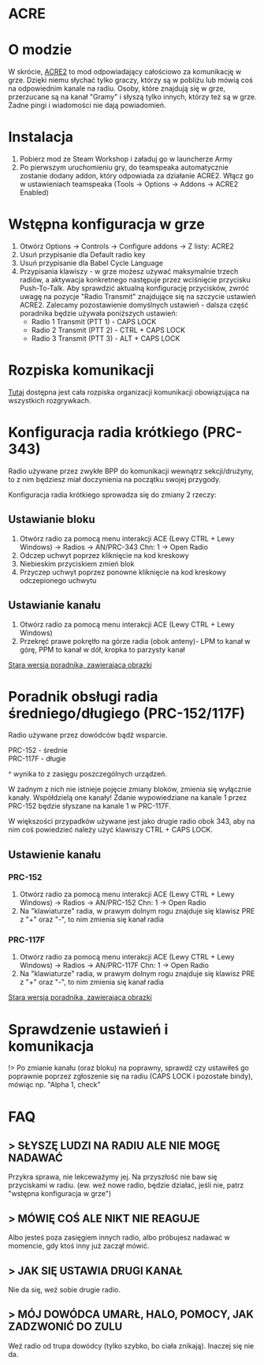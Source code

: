 # ACRE

# O modzie

W skrócie, [ACRE2](https://steamcommunity.com/sharedfiles/filedetails/?id=751965892) to mod odpowiadający całościowo za komunikację w grze. Dzięki niemu słychać tylko graczy, którzy są w pobliżu lub mówią coś na odpowiednim kanale na radiu. Osoby, które znajdują się w grze, przerzucane są na kanał "Gramy" i słyszą tylko innych, którzy też są w grze. Żadne pingi i wiadomości nie dają powiadomień.

# Instalacja

1. Pobierz mod ze Steam Workshop i załaduj go w launcherze Army
2. Po pierwszym uruchomieniu gry, do teamspeaka automatycznie zostanie dodany addon,
który odpowiada za działanie ACRE2. Włącz go w ustawieniach teamspeaka (Tools -> Options ->
Addons -> ACRE2 Enabled)

# Wstępna konfiguracja w grze

1. Otwórz Options -> Controls -> Configure addons -> Z listy: ACRE2
2. Usuń przypisanie dla Default radio key
3. Usuń przypisanie dla Babel Cycle Language
4. Przypisania klawiszy - w grze możesz używać maksymalnie trzech radiów, a aktywacja konkretnego następuje przez wciśnięcie przycisku Push-To-Talk. Aby sprawdzić aktualną konfigurację przycisków, zwróć uwagę na pozycje "Radio Transmit" znajdujące się na szczycie ustawień ACRE2. Zalecamy pozostawienie domyślnych ustawień - dalsza część poradnika będzie używała poniższych ustawień:
    * Radio 1 Transmit (PTT 1) - CAPS LOCK
    * Radio 2 Transmit (PTT 2) - CTRL + CAPS LOCK
    * Radio 3 Transmit (PTT 3) - ALT + CAPS LOCK

# Rozpiska komunikacji

[Tutaj](https://docs.google.com/spreadsheets/d/1gDA2t6YibfjD4XZMrUL5eZU3Ge1cIQzBiBfBN6-AW08/edit#gid=1010053360) dostępna jest cała rozpiska organizacji komunikacji obowiązująca na wszystkich rozgrywkach.

# Konfiguracja radia krótkiego (PRC-343)

Radio używane przez zwykłe BPP do komunikacji wewnątrz sekcji/drużyny, to z nim będziesz miał doczynienia na początku swojej przygody.

Konfiguracja radia krótkiego sprowadza się do zmiany 2 rzeczy:

## Ustawianie bloku

1. Otwórz radio za pomocą menu interakcji ACE (Lewy CTRL + Lewy Windows) -> Radios -> AN/PRC-343 Chn: 1 -> Open Radio
2. Odczep uchwyt poprzez kliknięcie na kod kreskowy
3. Niebieskim przyciskiem zmień blok
4. Przyczep uchwyt poprzez ponowne kliknięcie na kod kreskowy odczepionego uchwytu

## Ustawianie kanału

1. Otwórz radio za pomocą menu interakcji ACE (Lewy CTRL + Lewy Windows)
2. Przekręć prawe pokrętło na górze radia (obok anteny)- LPM to kanał w górę, PPM to kanał w dół, kropka to parzysty kanał

[Stara wersja poradnika, zawierająca obrazki](https://drive.google.com/file/d/1MnkATajL9ig660fNiZD_Qrei37_ut02T/view)

# Poradnik obsługi radia średniego/długiego (PRC-152/117F)

Radio używane przez dowódców bądź wsparcie.

PRC-152 - średnie </br>
PRC-117F - długie

^ wynika to z zasięgu poszczególnych urządzeń.

W żadnym z nich nie istnieje pojęcie zmiany bloków, zmienia się wyłącznie kanały. Współdzielą one kanały! Zdanie wypowiedziane na kanale 1 przez PRC-152 będzie słyszane na kanale 1 w PRC-117F.

W większości przypadków używane jest jako drugie radio obok 343, aby na nim coś powiedzieć należy użyć klawiszy CTRL + CAPS LOCK.

## Ustawienie kanału

### PRC-152

1. Otwórz radio za pomocą menu interakcji ACE (Lewy CTRL + Lewy Windows)  -> Radios -> AN/PRC-152 Chn: 1 -> Open Radio
2. Na "klawiaturze" radia, w prawym dolnym rogu znajduje się klawisz PRE z "+" oraz "-", to nim zmienia się kanał radia

### PRC-117F

1. Otwórz radio za pomocą menu interakcji ACE (Lewy CTRL + Lewy Windows)  -> Radios -> AN/PRC-117F Chn: 1 -> Open Radio
2. Na "klawiaturze" radia, w prawym dolnym rogu znajduje się klawisz PRE z "+" oraz "-", to nim zmienia się kanał radia

[Stara wersja poradnika, zawierająca obrazki](https://drive.google.com/file/d/1LGBzOjhfWynksIZUgEoDdgj33PCV3eYc/view)

# Sprawdzenie ustawień i komunikacja

!> Po zmianie kanału (oraz bloku) na poprawny, sprawdź czy ustawiłeś go poprawnie poprzez zgłoszenie się na radiu (CAPS LOCK i pozostałe bindy), mówiąc np. "Alpha 1, check"

# FAQ

## > SŁYSZĘ LUDZI NA RADIU ALE NIE MOGĘ NADAWAĆ

Przykra sprawa, nie lekceważymy jej. Na przyszłość nie baw się przyciskami w radiu. (ew.
weź nowe radio, będzie działać, jeśli nie, patrz "wstępna konfiguracja w grze")

## > MÓWIĘ COŚ ALE NIKT NIE REAGUJE

Albo jesteś poza zasięgiem innych radio, albo próbujesz nadawać w momencie, gdy ktoś inny
już zaczął mówić.

## > JAK SIĘ USTAWIA DRUGI KANAŁ

Nie da się, weź sobie drugie radio.

## > MÓJ DOWÓDCA UMARŁ, HALO, POMOCY, JAK ZADZWONIĆ DO ZULU

Weź radio od trupa dowódcy (tylko szybko, bo ciała znikają). Inaczej się nie da.

